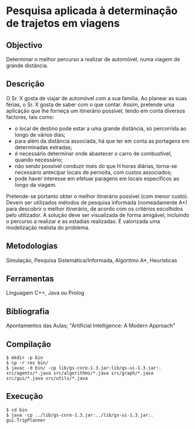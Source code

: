 # Pesquisa aplicada à determinação de trajetos em viagens

## Objectivo
Determinar o melhor percurso a realizar de automóvel, numa viagem de grande distância.

## Descrição
O Sr. X gosta de viajar de automóvel com a sua família. Ao planear as suas férias, o Sr. X gosta de saber com o que contar.
Assim, pretende uma aplicação que lhe forneça um itinerário possível, tendo em conta diversos factores, tais como:
- o local de destino pode estar a uma grande distância, só percorrida ao longo de vários dias;
- para além da distância associada, há que ter em conta as portagens em determinadas estradas;
- é necessário determinar onde abastecer o carro de combustível, quando necessário;
- não sendo possível conduzir mais do que H horas diárias, torna-se necessário antecipar locais de pernoita, com custos associados;
- pode haver interesse em efetuar paragens em locais específicos ao longo da viagem.

Pretende-se portanto obter o melhor itinerário possível (com menor custo).
Devem ser utilizados métodos de pesquisa informada (nomeadamente A*) para descobrir o melhor itinerário, de acordo com os critérios escolhidos pelo utilizador. 
A solução deve ser visualizada de forma amigável, incluindo o percurso a realizar e as estadias realizadas.
É valorizada uma modelização realista do problema.

## Metodologias
Simulação, Pesquisa Sistemática/Informada, Algoritmo A*, Heurísticas

## Ferramentas
Linguagem C++, Java ou Prolog

## Bibliografia
Apontamentos das Aulas; "Artificial Intelligence: A Modern Approach"

## Compilação

```
$ mkdir -p bin
$ cp -r res bin/
$ javac -d bin/ -cp lib/gs-core-1.3.jar:lib/gs-ui-1.3.jar:. src/agents/*.java src/algorithms/*.java src/graph/*.java src/gui/*.java src/utils/*.java
```

## Execução

```
$ cd bin
$ java -cp ../lib/gs-core-1.3.jar:../lib/gs-ui-1.3.jar:. gui.TripPlanner
```
